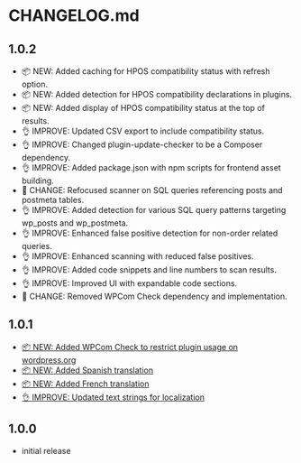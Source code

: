 # CHANGELOG.md

## 1.0.2

* 📦 NEW: Added caching for HPOS compatibility status with refresh option.
* 📦 NEW: Added detection for HPOS compatibility declarations in plugins.
* 📦 NEW: Added display of HPOS compatibility status at the top of results.
* 👌 IMPROVE: Updated CSV export to include compatibility status.
* 👌 IMPROVE: Changed plugin-update-checker to be a Composer dependency.
* 👌 IMPROVE: Added package.json with npm scripts for frontend asset building.
* 🔄 CHANGE: Refocused scanner on SQL queries referencing posts and postmeta tables.
* 👌 IMPROVE: Added detection for various SQL query patterns targeting wp_posts and wp_postmeta.
* 👌 IMPROVE: Enhanced false positive detection for non-order related queries.
* 👌 IMPROVE: Enhanced scanning with reduced false positives.
* 👌 IMPROVE: Added code snippets and line numbers to scan results.
* 👌 IMPROVE: Improved UI with expandable code sections.
* 🔄 CHANGE: Removed WPCom Check dependency and implementation.

## 1.0.1

* [📦 NEW: Added WPCom Check to restrict plugin usage on wordpress.org](https://github.com/dustinparker/hpos-compatibility-scanner/commit/b5ed5b31511416f7d0918b9c11517b24fdb40202)
* [📦 NEW: Added Spanish translation](https://github.com/dustinparker/hpos-compatibility-scanner/commit/747b3100307720505ae237a99526bdd31523672c)
* [📦 NEW: Added French translation](https://github.com/dustinparker/hpos-compatibility-scanner/commit/312b61fcdb3c9e365b83754c7da0bd280bdabf01)
* [👌 IMPROVE: Updated text strings for localization](https://github.com/dustinparker/hpos-compatibility-scanner/commit/e4cd69b2fbe5a0c94c7a6ea3bc2d52bbf2ae44f2)

## 1.0.0

- initial release